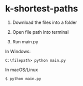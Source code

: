 # k-shortest-paths

1. Download the files into a folder

2. Open file path into terminal

3. Run main.py


In Windows:
```winbatch
C:\filepath> python main.py
```

In macOS/Linux
```bash
$ python main.py
```